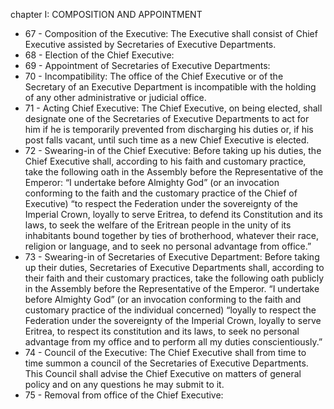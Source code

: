 chapter I: COMPOSITION AND APPOINTMENT

<ul>
			<li>67 - Composition of the Executive: The Executive shall consist of Chief Executive assisted by Secretaries of Executive Departments.<ul>
			</ul></li>			<li>68 - Election of the Chief Executive: <ul>
			</ul></li>			<li>69 - Appointment of Secretaries of Executive Departments: <ul>
			</ul></li>			<li>70 - Incompatibility: The office of the Chief Executive or of the Secretary of an Executive Department is incompatible with the holding of any other administrative or judicial office.<ul>
			</ul></li>			<li>71 - Acting Chief Executive: The Chief Executive, on being elected, shall designate one of the Secretaries of Executive Departments to act for him if he is temporarily prevented from discharging his duties or, if his post falls vacant, until such time as a new Chief Executive is elected.<ul>
			</ul></li>			<li>72 - Swearing-in of the Chief Executive: Before taking up his duties, the Chief Executive shall, according to his faith and customary practice, take the following oath in the Assembly before the Representative of the Emperor:
“I undertake before Almighty God” (or an invocation conforming to the faith and the customary practice of the Chief of Executive) “to respect the Federation under the sovereignty of the Imperial Crown, loyally to serve Eritrea, to defend its Constitution and its laws, to seek the welfare of the Eritrean people in the unity of its inhabitants bound together by ties of brotherhood, whatever their race, religion or language, and to seek no personal advantage from office.”<ul>
			</ul></li>			<li>73 - Swearing-in of Secretaries of Executive Department: Before taking up their duties, Secretaries of Executive Departments shall, according to their faith and their customary practices, take the following oath publicly in the Assembly before the Representative of the Emperor.
“I undertake before Almighty God” (or an invocation conforming to the faith and customary practice of the individual concerned) “loyally to respect the Federation under the sovereignty of the Imperial Crown, loyally to serve Eritrea, to respect its constitution and its laws, to seek no personal advantage from my office and to perform all my duties conscientiously.”<ul>
			</ul></li>			<li>74 - Council of the Executive: The Chief Executive shall from time to time summon a council of the Secretaries of Executive Departments. This Council shall advise the Chief Executive on matters of general policy and on any questions he may submit to it.<ul>
			</ul></li>			<li>75 - Removal from office of the Chief Executive: <ul>
			</ul></li></ul>